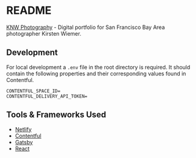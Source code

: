 
# README
[KNW Photography](https://www.knw.io) - Digital portfolio for San Francisco Bay Area photographer Kirsten Wiemer.

## Development
For local development a `.env` file in the root directory is required. It should contain the  following properties and their corresponding values found in Contentful.

```
CONTENTFUL_SPACE_ID=
CONTENTFUL_DELIVERY_API_TOKEN=
```

## Tools & Frameworks Used
* [Netlify](https://www.netlify.com/)
* [Contentful](https://www.contentful.com/)
* [Gatsby](https://www.gatsbyjs.org/)
* [React](https://reactjs.org/)
